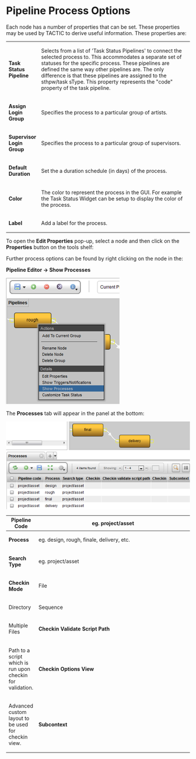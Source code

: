 # Pipeline Process Options

Each node has a number of properties that can be set. These properties
may be used by TACTIC to derive useful information. These properties
are:

<table>
<colgroup>
<col width="16%" />
<col width="83%" />
</colgroup>
<tbody>
<tr class="odd">
<td><p><strong>Task Status Pipeline</strong></p></td>
<td><p>Selects from a list of 'Task Status Pipelines' to connect the selected process to. This accommodates a separate set of statuses for the specific process. These pipelines are defined the same way other pipelines are. The only difference is that these pipelines are assigned to the sthpw/task sType. This property represents the &quot;code&quot; property of the task pipeline.</p></td>
</tr>
<tr class="even">
<td><p><strong>Assign Login Group</strong></p></td>
<td><p>Specifies the process to a particular group of artists.</p></td>
</tr>
<tr class="odd">
<td><p><strong>Supervisor Login Group</strong></p></td>
<td><p>Specifies the process to a particular group of supervisors.</p></td>
</tr>
<tr class="even">
<td><p><strong>Default Duration</strong></p></td>
<td><p>Set the a duration schedule (in days) of the process.</p></td>
</tr>
<tr class="odd">
<td><p><strong>Color</strong></p></td>
<td><p>The color to represent the process in the GUI. For example the Task Status Widget can be setup to display the color of the process.</p></td>
</tr>
<tr class="even">
<td><p><strong>Label</strong></p></td>
<td><p>Add a label for the process.</p></td>
</tr>
</tbody>
</table>

To open the **Edit Properties** pop-up, select a node and then click on
the **Properties** button on the tools shelf:

Further process options can be found by right clicking on the node in
the:

**Pipeline Editor → Show Processes**

![image](media/2_pipeline_process-options_show_processes.png)

The **Processes** tab will appear in the panel at the bottom:

![image](media/3_pipeline_process-options_process_tab.png)

<table>
<colgroup>
<col width="16%" />
<col width="83%" />
</colgroup>
<thead>
<tr class="header">
<th><strong>Pipeline Code</strong></th>
<th>eg. project/asset</th>
</tr>
</thead>
<tbody>
<tr class="odd">
<td><p><strong>Process</strong></p></td>
<td><p>eg. design, rough, finale, delivery, etc.</p></td>
</tr>
<tr class="even">
<td><p><strong>Search Type</strong></p></td>
<td><p>eg. project/asset</p></td>
</tr>
<tr class="odd">
<td><p><strong>Checkin Mode</strong></p></td>
<td><p>File</p></td>
</tr>
<tr class="even">
<td><p>Directory</p></td>
<td><p>Sequence</p></td>
</tr>
<tr class="odd">
<td><p>Multiple Files</p></td>
<td><p><strong>Checkin Validate Script Path</strong></p></td>
</tr>
<tr class="even">
<td><p>Path to a script which is run upon checkin for validation.</p></td>
<td><p><strong>Checkin Options View</strong></p></td>
</tr>
<tr class="odd">
<td><p>Advanced custom layout to be used for checkin view.</p></td>
<td><p><strong>Subcontext</strong></p></td>
</tr>
</tbody>
</table>


